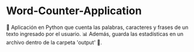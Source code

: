 # Word-Counter-Application
📝 Aplicación en Python que cuenta las palabras, caracteres y frases de un texto ingresado por el usuario. 📊 Además, guarda las estadísticas en un archivo dentro de la carpeta 'output' 📂.
